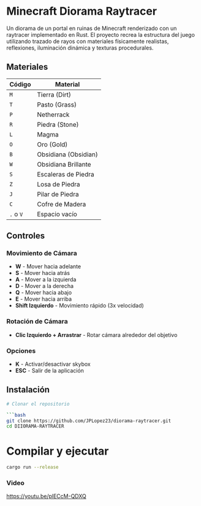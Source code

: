 # Minecraft Diorama Raytracer

Un diorama de un portal en ruinas de Minecraft renderizado con un raytracer implementado en Rust. El proyecto recrea la estructura del juego utilizando trazado de rayos con materiales físicamente realistas, reflexiones, iluminación dinámica y texturas procedurales.

## Materiales

| Código | Material |
|--------|----------|
| `M` | Tierra (Dirt) |
| `T` | Pasto (Grass) |
| `P` | Netherrack |
| `R` | Piedra (Stone) |
| `L` | Magma |
| `O` | Oro (Gold) |
| `B` | Obsidiana (Obsidian) |
| `W` | Obsidiana Brillante |
| `S` | Escaleras de Piedra |
| `Z` | Losa de Piedra |
| `J` | Pilar de Piedra |
| `C` | Cofre de Madera |
| `.` o `V` | Espacio vacío |

## Controles

### Movimiento de Cámara

- **W** - Mover hacia adelante
- **S** - Mover hacia atrás
- **A** - Mover a la izquierda
- **D** - Mover a la derecha
- **Q** - Mover hacia abajo
- **E** - Mover hacia arriba
- **Shift Izquierdo** - Movimiento rápido (3x velocidad)

### Rotación de Cámara

- **Clic Izquierdo + Arrastrar** - Rotar cámara alrededor del objetivo

### Opciones

- **K** - Activar/desactivar skybox
- **ESC** - Salir de la aplicación

## Instalación

```bash
# Clonar el repositorio

```bash
git clone https://github.com/JPLopez23/diorama-raytracer.git
cd DIIORAMA-RAYTRACER
```

# Compilar y ejecutar

```bash
cargo run --release
```

### Video

https://youtu.be/plECcM-QDXQ
